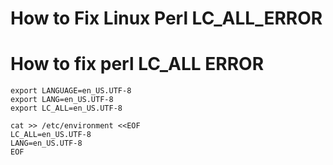 # How to Fix Linux Perl LC_ALL_ERROR


# How to fix perl LC_ALL ERROR

```shell
export LANGUAGE=en_US.UTF-8
export LANG=en_US.UTF-8
export LC_ALL=en_US.UTF-8

cat >> /etc/environment <<EOF
LC_ALL=en_US.UTF-8
LANG=en_US.UTF-8
EOF

```
